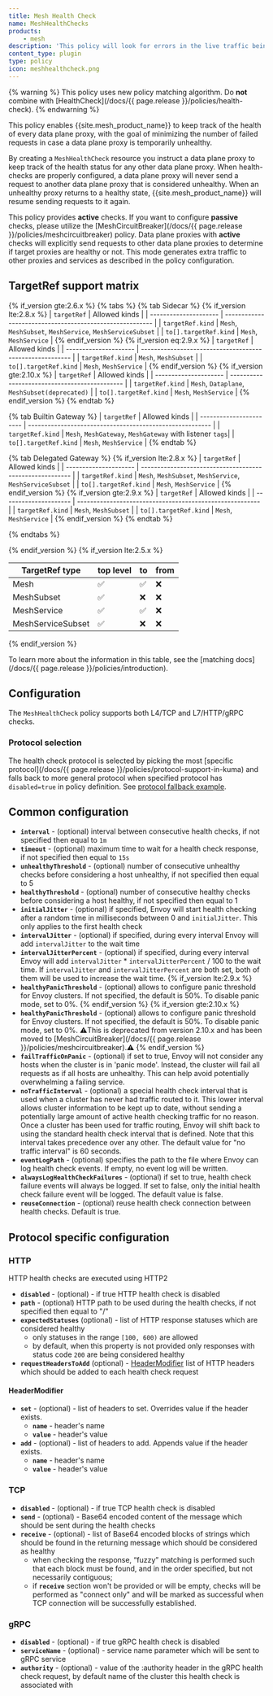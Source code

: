 ```yaml
---
title: Mesh Health Check
name: MeshHealthChecks
products:
    - mesh
description: 'This policy will look for errors in the live traffic being exchanged between our data plane proxies. It will mark a data'
content_type: plugin
type: policy
icon: meshhealthcheck.png
---
```




{% warning %}
This policy uses new policy matching algorithm. 
Do **not** combine with [HealthCheck](/docs/{{ page.release }}/policies/health-check).
{% endwarning %}

This policy enables {{site.mesh_product_name}} to keep track of the health of every data plane proxy,
with the goal of minimizing the number of failed requests in case a data plane proxy is temporarily unhealthy.

By creating a `MeshHealthCheck` resource you instruct a data plane proxy to keep track of the health status for any other data plane proxy.
When health-checks are properly configured,
a data plane proxy will never send a request to another data plane proxy that is considered unhealthy.
When an unhealthy proxy returns to a healthy state,
{{site.mesh_product_name}} will resume sending requests to it again.

This policy provides **active** checks.
If you want to configure **passive** checks,
please utilize the [MeshCircuitBreaker](/docs/{{ page.release }}/policies/meshcircuitbreaker) policy.
Data plane proxies with **active** checks will explicitly send requests to other data plane proxies to determine if target proxies are healthy or not.
This mode generates extra traffic to other proxies and services as described in the policy configuration.

## TargetRef support matrix

{% if_version gte:2.6.x %}
{% tabs %}
{% tab Sidecar %}
{% if_version lte:2.8.x %}
| `targetRef`           | Allowed kinds                                            |
| --------------------- | -------------------------------------------------------- |
| `targetRef.kind`      | `Mesh`, `MeshSubset`, `MeshService`, `MeshServiceSubset` |
| `to[].targetRef.kind` | `Mesh`, `MeshService`                                    |
{% endif_version %}
{% if_version eq:2.9.x %}
| `targetRef`           | Allowed kinds                                            |
| --------------------- | -------------------------------------------------------- |
| `targetRef.kind`      | `Mesh`, `MeshSubset`                                     |
| `to[].targetRef.kind` | `Mesh`, `MeshService`                                    |
{% endif_version %}
{% if_version gte:2.10.x %}
| `targetRef`           | Allowed kinds                                 |
| --------------------- | --------------------------------------------- |
| `targetRef.kind`      | `Mesh`, `Dataplane`, `MeshSubset(deprecated)` |
| `to[].targetRef.kind` | `Mesh`, `MeshService`                         |
{% endif_version %}
{% endtab %}

{% tab Builtin Gateway %}
| `targetRef`             | Allowed kinds                                            |
| ----------------------- | -------------------------------------------------------- |
| `targetRef.kind`        | `Mesh`, `MeshGateway`, `MeshGateway` with listener `tags`|
| `to[].targetRef.kind`   | `Mesh`, `MeshService`                                    |
{% endtab %}

{% tab Delegated Gateway %}
{% if_version lte:2.8.x %}
| `targetRef`           | Allowed kinds                                            |
| --------------------- | -------------------------------------------------------- |
| `targetRef.kind`      | `Mesh`, `MeshSubset`, `MeshService`, `MeshServiceSubset` |
| `to[].targetRef.kind` | `Mesh`, `MeshService`                                    |
{% endif_version %}
{% if_version gte:2.9.x %}
| `targetRef`           | Allowed kinds                                            |
| --------------------- | -------------------------------------------------------- |
| `targetRef.kind`      | `Mesh`, `MeshSubset`                                     |
| `to[].targetRef.kind` | `Mesh`, `MeshService`                                    |
{% endif_version %}
{% endtab %}

{% endtabs %}

{% endif_version %}
{% if_version lte:2.5.x %}

| TargetRef type    | top level | to  | from |
| ----------------- | --------- | --- | ---- |
| Mesh              | ✅        | ✅  | ❌   |
| MeshSubset        | ✅        | ❌  | ❌   |
| MeshService       | ✅        | ✅  | ❌   |
| MeshServiceSubset | ✅        | ❌  | ❌   |

{% endif_version %}

To learn more about the information in this table, see the [matching docs](/docs/{{ page.release }}/policies/introduction).

## Configuration

The `MeshHealthCheck` policy supports both L4/TCP and L7/HTTP/gRPC checks.

### Protocol selection

The health check protocol is selected by picking the most [specific protocol](/docs/{{ page.release }}/policies/protocol-support-in-kuma)
and falls back to more general protocol when specified protocol has `disabled=true` in policy definition.
See [protocol fallback example](#protocol-fallback).


## Common configuration

- **`interval`** - (optional) interval between consecutive health checks, if not specified then equal to `1m`
- **`timeout`** - (optional) maximum time to wait for a health check response, if not specified then equal to `15s`
- **`unhealthyThreshold`** - (optional) number of consecutive unhealthy checks before considering a host unhealthy, if not specified then equal to 5
- **`healthyThreshold`** - (optional) number of consecutive healthy checks before considering a host healthy, if not specified then equal to 1
- **`initialJitter`** - (optional) if specified, Envoy will start health checking after a random time in
  milliseconds between 0 and `initialJitter`. This only applies to the first health check
- **`intervalJitter`** - (optional) if specified, during every interval Envoy will add `intervalJitter` to the wait time
- **`intervalJitterPercent`** - (optional) if specified, during every interval Envoy will add `intervalJitter` *
  `intervalJitterPercent` / 100 to the wait time. If `intervalJitter` and
  `intervalJitterPercent` are both set, both of them will be used to increase the wait time.
{% if_version lte:2.9.x %}
- **`healthyPanicThreshold`** - (optional) allows to configure panic threshold for Envoy clusters. If not specified,
  the default is 50%. To disable panic mode, set to 0%.
{% endif_version %}
{% if_version gte:2.10.x %}
- **`healthyPanicThreshold`** - (optional) allows to configure panic threshold for Envoy clusters. If not specified,
  the default is 50%. To disable panic mode, set to 0%. ⚠️This is deprecated from version 2.10.x and has been moved to [MeshCircuitBreaker](/docs/{{ page.release }}/policies/meshcircuitbreaker).⚠️
{% endif_version %}
- **`failTrafficOnPanic`** - (optional) if set to true, Envoy will not consider any hosts when the cluster is in
  'panic mode'. Instead, the cluster will fail all requests as if all hosts are unhealthy.
  This can help avoid potentially overwhelming a failing service.
- **`noTrafficInterval`** - (optional) a special health check interval that is used
  when a cluster has never had traffic routed to it.
  This lower interval allows cluster information to be kept up to date,
  without sending a potentially large amount of active health checking traffic for no reason.
  Once a cluster has been used for traffic routing, Envoy will shift back
  to using the standard health check interval that is defined.
  Note that this interval takes precedence over any other.
  The default value for "no traffic interval" is 60 seconds.
- **`eventLogPath`** - (optional) specifies the path to the file where Envoy can log health check events.
  If empty, no event log will be written.
- **`alwaysLogHealthCheckFailures`** - (optional) if set to true, health check failure events will always be logged.
  If set to false, only the initial health check failure event will be logged.
  The default value is false.
- **`reuseConnection`** - (optional) reuse health check connection between health checks. Default is true.

## Protocol specific configuration

### HTTP

HTTP health checks are executed using HTTP2

- **`disabled`** - (optional) - if true HTTP health check is disabled
- **`path`** - (optional) HTTP path to be used during the health checks, if not specified then equal to "/"
- **`expectedStatuses`** (optional) - list of HTTP response statuses which are considered healthy
  - only statuses in the range `[100, 600)` are allowed
  - by default, when this property is not provided only responses with
    status code `200` are being considered healthy
- **`requestHeadersToAdd`** (optional) - [HeaderModifier](#headermodifier) list of HTTP headers which should be added to each health check request

#### HeaderModifier

- **`set`** - (optional) - list of headers to set. Overrides value if the header exists.
  - **`name`** - header's name
  - **`value`** - header's value
- **`add`** - (optional) - list of headers to add. Appends value if the header exists.
  - **`name`** - header's name
  - **`value`** - header's value

### TCP

- **`disabled`** - (optional) - if true TCP health check is disabled
- **`send`** - (optional) - Base64 encoded content of the message which should be
  sent during the health checks
- **`receive`** - (optional) - list of Base64 encoded blocks of strings which should be
  found in the returning message which should be considered as healthy
  - when checking the response, “fuzzy” matching is performed such that
    each block must be found, and in the order specified, but not
    necessarily contiguous;
  - if **`receive`** section won't be provided or will be empty, checks
    will be performed as "connect only" and will be marked as successful
    when TCP connection will be successfully established.

### gRPC

- **`disabled`** - (optional) - if true gRPC health check is disabled
- **`serviceName`** - (optional) - service name parameter which will be sent to gRPC service
- **`authority`** - (optional) - value of the :authority header in the gRPC health check request,
  by default name of the cluster this health check is associated with